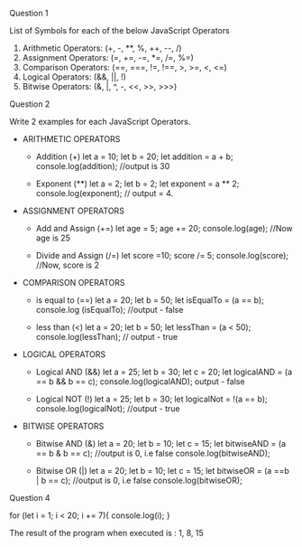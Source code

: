 <!-- @format -->

Question 1

List of Symbols for each of the below JavaScript Operators

1. Arithmetic Operators: (+, -, \*\*, %, ++, --, /)
2. Assignment Operators: (=, +=, -=, \*=, /=, %=)
3. Comparison Operators: (==, ===, !=, !==, >, >=, <, <=)
4. Logical Operators: (&&, ||, !)
5. Bitwise Operators: (&, |, ^, -, <<, >>, >>>)

Question 2

Write 2 examples for each JavaScript Operators.

-   ARITHMETIC OPERATORS

    -   Addition (+)
        let a = 10;
        let b = 20;
        let addition = a + b;
        console.log(addition); //output is 30

    -   Exponent (\*\*)
        let a = 2;
        let b = 2;
        let exponent = a \*\* 2;
        console.log(exponent); // output = 4.

-   ASSIGNMENT OPERATORS

    -   Add and Assign (+=)
        let age = 5;
        age += 20;
        console.log(age); //Now age is 25

    -   Divide and Assign (/=)
        let score =10;
        score /= 5;
        console.log(score); //Now, score is 2

-   COMPARISON OPERATORS

    -   is equal to (==)
        let a = 20;
        let b = 50;
        let isEqualTo = (a == b);
        console.log (isEqualTo); //output - false

    -   less than (<)
        let a = 20;
        let b = 50;
        let lessThan = (a < 50);
        console.log(lessThan); // output - true

-   LOGICAL OPERATORS

    -   Logical AND (&&)
        let a = 25;
        let b = 30;
        let c = 20;
        let logicalAND = (a == b && b == c);
        console.log(logicalAND); output - false

    -   Logical NOT (!)
        let a = 25;
        let b = 30;
        let logicalNot = !(a == b);
        console.log(logicalNot); //output - true

-   BITWISE OPERATORS

    -   Bitwise AND (&)
        let a = 20;
        let b = 10;
        let c = 15;
        let bitwiseAND = (a == b & b == c); //output is 0, i.e false
        console.log(bitwiseAND);

    -   Bitwise OR (|)
        let a = 20;
        let b = 10;
        let c = 15;
        let bitwiseOR = (a ==b | b == c); //output is 0, i.e false
        console.log(bitwiseOR);

Question 4

for (let i = 1; i < 20; i += 7){
console.log(i);
}

The result of the program when executed is : 1, 8, 15
